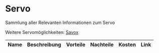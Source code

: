 # Servo
Sammlung aller Relevanten Informationen zum Servo

Weitere Servomöglichkeiten: [Savox](https://www.savox-shop.com/de/servos/savox/savox-servo/)

| Name | Beschreibung | Vorteile | Nachteile | Kosten | Link | 
| :--: | :----------: | :------: | :-------: | :----: | :--: |